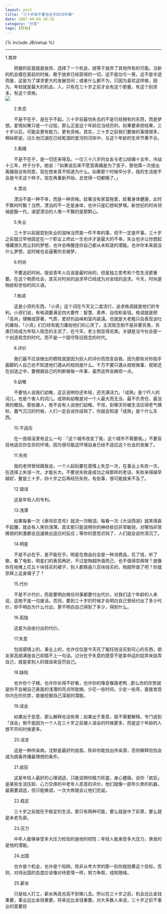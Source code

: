 ```yaml
---
layout: post
title: "三十岁前不要去在乎的29件事"
date: 2007-09-04 18:38
category: "分享"
tags: [转载]
---
```

{% include JB/setup %}

----------------

1.放弃   
  
　　把握的反面就是放弃，选择了一个机会，就等于放弃了其他所有的可能。当新的机会摆在面前的时候，敢于放弃已经获得的一切，这不是功亏一篑，这不是半途而废，这是为了谋求更大的发展空间；或者什么都不为，只因为喜欢这样做，因为，年轻就是最大的机会。人，只有在三十岁之前才会有这个胆量，有这个别资本，有这个资格。   
[![](http://gb.cri.cn/mmsource/images/2004/12/13/eo041213935.jpg)](http://gb.cri.cn/mmsource/images/2004/12/13/eo041213935.jpg)  
  
　　2.失恋   
  
　　不是不在乎，是在乎不起。三十岁前最怕失去的不是已经拥有的东西，而是梦想。爱情如果只是一个过程，那么正是这个年龄应当经历的，如果要承担结果，三十岁以后，可能会更有能力，更有资格。其实，三十岁之前我们要做的事情很多，稍纵即逝，过久地沉溺在已经乾涸的爱河的河床中，与这个年龄的生命节奏不合。   
  
　　3.离婚   
  
　　不是不在乎，是一切还来得及。一位三十八岁的女友与老公结婚十五年，冷战十三年，终于分手。她说：「如果说后来不愿意离婚是为了孩子，那他第一次提出离婚我没有同意，现在想来真不知道为什么。如果那个时候早分手，我的生活绝不会是今天这个样子。现在再重新开始，总觉得一切都晚了。」   
  
　　4.漂泊   
  
　　漂泊不是一种不幸，而是一种资格。趁著没有家室拖累，趁著身体健康，此时不飘何时飘？当然，漂泊的不一定是身体，也许只是幻想和梦境。新世纪的时尚领袖是飘一代，渴望漂泊的人惟一不飘的是那颗心。   
  
　　5.失业   
  
　　三十岁以前就尝到失业的滋味当然是一件不幸的事，但不一定是坏事。三十岁之前就过早地固定在一个职业上终此一生也许才是最大的不幸。失业也许让你想起埋藏很久而尘封的梦想，也许会唤醒连你自己都从未知道的潜能。也许你本来就没什么梦想，这时候也会逼著你去做梦。   
  
　　6.时尚   
  
　　不要追赶时尚。按说青年人应该是最时尚的，但是独立思考和个性生活更重要。在这个物质社会，其实对时尚的追求早已经成为对金钱的追求。今天，时尚是物欲和世俗的同义语。   
  
　　7.格调   
  
　　这是小资的东西，「小资」这个词在今天又二度流行，追求格调就是他们的专利。小资们说，有格调要满足四大要件：智慧、素养、自信和金钱。格调就是把「高尚」理解成穿著、气质、爱好的品味和室内装潢。也就是大老粗只会表现谈吐的庸俗，「小资」们已经有能力庸俗他们的心灵了。主流观念倒不是非要另类，另类已经成为年轻人观念的主流了，在今天，老土倒显得另类。关键是当今社会是一个创造观念的时代，而不是一个固守陈旧观念的时代。   
  
　　8.评价   
  
　　我们最不应该做出的牺牲就是因为别人的评价而改变自我，因为那些对你指手画脚的人自己也不知道他们遵从的规则是什么。千万不要只遵从规矩做事，规矩还在创造之中，要根据自己的判断做每一件事，虽然这样会麻烦一点。   
  
　　9.幼稚   
  
　　不要怕人说我们幼稚，这正说明你还年轻，还充满活力。「成熟」是个吓人的词儿，也是个害人的词儿。成熟和幼稚是对一个人最大而无当、最不负责任、最没用的概括。那些庸人，绝不会有人说他们幼稚。不信，到哪天你被生活压得老气横秋，暮气沉沉的时候，人们一定会说你成熟了，你就会知道「成熟」是个什么东西。   
  
　　10.不适应   
  
　　在一首摇滚里有这么一句：「这个城市改变了我，这个城市不需要我。」不要盲目地适应你生存的环境，因为很可能这环境自身已经不适应这个社会的发展了。   
  
　　11.失败   
  
　　我的老师曾经跟我说，一个人起码要在感情上失恋一次，在事业上失败一次，在选择上失误一次，才能长大。不要说失败是成功之母那样的老话，失败来得越早越好，要是三十岁，四十岁之后再经历失败，有些事，很可能就来不及了。   
  
　　12.错误   
  
　　这是年轻人的专利。   
  
　　13.浅薄   
  
　　如果每看一次《泰坦尼克号》就流一次眼泪，每看一次《大话西游》就笑得直不起腰，就会有人笑你浅薄。其实那只能说明你的神经依旧非常敏锐，对哪怕非常微弱的刺激都会迅速做出适应的反应；等你的感觉迟钝了，人们就会说你深沉了。   
  
　　14.明星   
  
　　不是不必在乎，是不能在乎。明星在商品社会是一种消费品，花了钱，听了歌，看了电影，明星们的表现再好，不过是物超所值而己，也不值得崇拜呀？就像你在地摊上花五十块钱买的裙子，别人都猜是八百块钱买的，物超所值了吧？你就崇拜上这身裙子了？   
  
　　15.代价   
  
　　不是不计代价，而是要明白做任何事都要付出代价。对我们这个年龄的人来说，这绝不是一句废话。否则，要到三十岁的时候才会明白自己曾经付出了多少代价，却不明白为什么付出，更不明白自己得到了多少，得到什么。   
  
　　16.孤独   
  
　　这是为自由付出的代价。   
  
　　17.失意   
  
　　包括感情上的，事业上的，也许仅仅是今天花了冤枉钱没买到可心的东西，朋友家高朋满座自己却插不上一句话。过分在乎失意的感受不是拿命运的捉弄来捉弄自己，就是拿别人的错误来惩罚自己。   
  
　　18.缺陷   
  
　　也许你个子矮，也许你长得不好看，也许你的嗓音像唐老鸭...那么你的优势就是你不会被自己表面的浅薄的亮点所耽搁，少花一些时间，少走一些弯，直接发现你内在的优势，直接挖掘自己深层的潜能。   
  
　　19.误会   
  
　　如果出于恶意，那么解释也没有用；如果出于善意，就不需要解释。专门说到「误会」倒不是因为一个人在三十岁之前被人误会的时候更多，而是这个年龄的人想不开的时候更多。   
  
　　20.谣言   
  
　　这是一种传染病，沈默是最好的疫苗。除非你能找出传染源，否则解释恰恰会成为病毒传播最理想的条件。   
  
　　21.疯狂   
  
　　这是年轻人最好的心理调适，只能说明你精力旺盛，身心健康。说你「疯狂」是某些生活压抑、心力交瘁的中老年人恶意的评价，他们就像一部年久修的机器，最需要调适，但只能微调，一次大修就会让他们完诞。   
  
　　22.稳定   
  
　　三十岁之前就在乎稳定的生活，那只有两种可能，要么就是中了彩票，要么就是未老先衰。   
  
　　23.压力   
  
　　中年人能够承受多大压力检验的是他的韧性；年轻人能承受多大压力，焕发的是他的潜能。   
  
　　24.出国   
  
　　也许是个机会，也许是个陷阱。除非从考大学的那一刻你就抱著这个目标，否则，对待出国的态度应该像对待爱情一样，努力争取，成败随缘。   
  
　　25.薪水   
  
　　只是给人打工，薪水再高也高不到哪儿去。所以在三十岁之前，机会远比金钱重要，事业远比金钱重要，将来远比金钱重要。对大多数人来说，三十岁之前干事业的首要目
